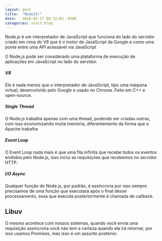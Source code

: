 ```yaml
---
layout: post
title:  "NodeJS!"
date:   2016-05-17 09:32:03 -0300
categories: start blog
---
```


Node.js é um interpretador de JavaScript que funciona do lado do servidor criado 
em cima do V8 que é o motor de JavaScript da Google.e como uma ponte entre uma API
acessável via JavaScript


O Node.js pode ser considerado uma plataforma de execução de aplicações em JavaScript no lado do servidor.

##### V8
Ele é nada menos que o interpretador de JavaScript, tipo uma máquina virtual, desenvolvido pelo Google e usado no Chrome. Feito em C++ e open-source.


#####  Single Thread

O Node.js trabalha apenas com uma thread, podendo ser criadas outras, com isso economizando muita memória, diferentemente da forma que o Apache trabalha 

##### Event Loop

O Event Loop nada mais é que uma fila infinita que recebe todos os eventos emitidos pelo Node.js, isso inclui as requisições que recebemos no servidor HTTP.


##### I/O Async

Qualquer função do Node.js, por padrão, é assíncrona por isso sempre precisamos de uma função que executará após o final desse processamento,
essa que executa posteriormente é chamada de callback.

## Libuv

O mesmo acontece com nossos sistemas, quando você envia uma requisição assíncrona você não tem a certeza quando ela irá retornar, por isso usamos Promises, mas isso é um assunto posterior.